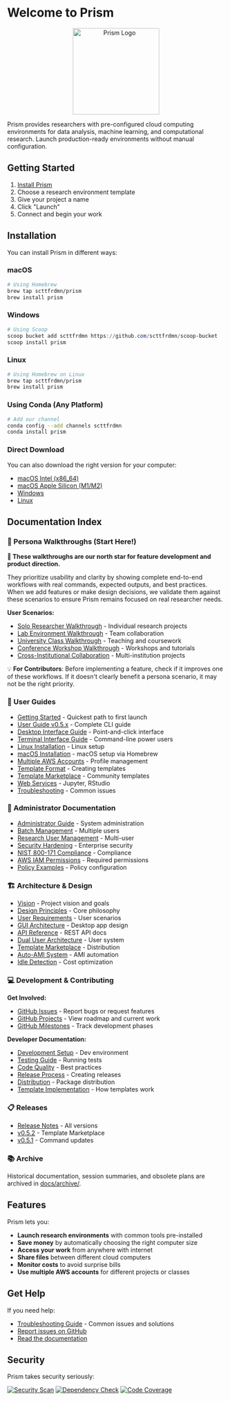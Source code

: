 # Welcome to Prism

<p align="center">
  <img src="images/prism-transparent.png" alt="Prism Logo" width="200">
</p>

Prism provides researchers with pre-configured cloud computing environments for data analysis, machine learning, and computational research. Launch production-ready environments without manual configuration.

## Getting Started

1. [Install Prism](#installation)
2. Choose a research environment template
3. Give your project a name
4. Click "Launch"
5. Connect and begin your work

## Installation

You can install Prism in different ways:

### macOS

```bash
# Using Homebrew
brew tap scttfrdmn/prism
brew install prism
```

### Windows

```powershell
# Using Scoop
scoop bucket add scttfrdmn https://github.com/scttfrdmn/scoop-bucket
scoop install prism
```

### Linux

```bash
# Using Homebrew on Linux
brew tap scttfrdmn/prism
brew install prism
```

### Using Conda (Any Platform)

```bash
# Add our channel
conda config --add channels scttfrdmn
conda install prism
```

### Direct Download

You can also download the right version for your computer:

- [macOS Intel (x86_64)](https://github.com/scttfrdmn/prism/releases/latest/download/prism-darwin-amd64.tar.gz)
- [macOS Apple Silicon (M1/M2)](https://github.com/scttfrdmn/prism/releases/latest/download/prism-darwin-arm64.tar.gz)
- [Windows](https://github.com/scttfrdmn/prism/releases/latest/download/prism-windows-amd64.zip)
- [Linux](https://github.com/scttfrdmn/prism/releases/latest/download/prism-linux-amd64.tar.gz)

## Documentation Index

### 👥 Persona Walkthroughs (Start Here!)

**🎯 These walkthroughs are our north star for feature development and product direction.**

They prioritize usability and clarity by showing complete end-to-end workflows with real commands, expected outputs, and best practices. When we add features or make design decisions, we validate them against these scenarios to ensure Prism remains focused on real researcher needs.

**User Scenarios:**

- [Solo Researcher Walkthrough](USER_SCENARIOS/01_SOLO_RESEARCHER_WALKTHROUGH.md) - Individual research projects
- [Lab Environment Walkthrough](USER_SCENARIOS/02_LAB_ENVIRONMENT_WALKTHROUGH.md) - Team collaboration
- [University Class Walkthrough](USER_SCENARIOS/03_UNIVERSITY_CLASS_WALKTHROUGH.md) - Teaching and coursework
- [Conference Workshop Walkthrough](USER_SCENARIOS/04_CONFERENCE_WORKSHOP_WALKTHROUGH.md) - Workshops and tutorials
- [Cross-Institutional Collaboration](USER_SCENARIOS/05_CROSS_INSTITUTIONAL_COLLABORATION_WALKTHROUGH.md) - Multi-institution projects

💡 **For Contributors**: Before implementing a feature, check if it improves one of these workflows. If it doesn't clearly benefit a persona scenario, it may not be the right priority.

### 🚀 User Guides

- [Getting Started](user-guides/ZERO_SETUP_GUIDE.md) - Quickest path to first launch
- [User Guide v0.5.x](user-guides/USER_GUIDE_v0.5.x.md) - Complete CLI guide
- [Desktop Interface Guide](user-guides/GUI_USER_GUIDE.md) - Point-and-click interface
- [Terminal Interface Guide](user-guides/TUI_USER_GUIDE.md) - Command-line power users
- [Linux Installation](user-guides/LINUX_INSTALLATION.md) - Linux setup
- [macOS Installation](user-guides/MACOS_INSTALLATION.md) - macOS setup via Homebrew
- [Multiple AWS Accounts](user-guides/MULTI_PROFILE_GUIDE.md) - Profile management
- [Template Format](user-guides/TEMPLATE_FORMAT.md) - Creating templates
- [Template Marketplace](user-guides/TEMPLATE_MARKETPLACE_USER_GUIDE.md) - Community templates
- [Web Services](user-guides/WEB_SERVICES_INTEGRATION_GUIDE.md) - Jupyter, RStudio
- [Troubleshooting](user-guides/TROUBLESHOOTING.md) - Common issues

### 🔧 Administrator Documentation

- [Administrator Guide](admin-guides/ADMINISTRATOR_GUIDE.md) - System administration
- [Batch Management](admin-guides/BATCH_INVITATION_GUIDE.md) - Multiple users
- [Research User Management](admin-guides/RESEARCH_USER_MANAGEMENT_GUIDE.md) - Multi-user
- [Security Hardening](admin-guides/SECURITY_HARDENING_GUIDE.md) - Enterprise security
- [NIST 800-171 Compliance](admin-guides/NIST_800_171_COMPLIANCE.md) - Compliance
- [AWS IAM Permissions](admin-guides/AWS_IAM_PERMISSIONS.md) - Required permissions
- [Policy Examples](admin-guides/BASIC_POLICY_EXAMPLES.md) - Policy configuration

### 🏗️ Architecture & Design

- [Vision](VISION.md) - Project vision and goals
- [Design Principles](DESIGN_PRINCIPLES.md) - Core philosophy
- [User Requirements](USER_REQUIREMENTS.md) - User scenarios
- [GUI Architecture](architecture/GUI_ARCHITECTURE.md) - Desktop app design
- [API Reference](architecture/DAEMON_API_REFERENCE.md) - REST API docs
- [Dual User Architecture](architecture/DUAL_USER_ARCHITECTURE.md) - User system
- [Template Marketplace](architecture/TEMPLATE_MARKETPLACE_ARCHITECTURE.md) - Distribution
- [Auto-AMI System](architecture/AUTO_AMI_SYSTEM.md) - AMI automation
- [Idle Detection](architecture/IDLE_DETECTION.md) - Cost optimization

### 💻 Development & Contributing

**Get Involved:**
- [GitHub Issues](https://github.com/scttfrdmn/prism/issues) - Report bugs or request features
- [GitHub Projects](https://github.com/scttfrdmn/prism/projects) - View roadmap and current work
- [GitHub Milestones](https://github.com/scttfrdmn/prism/milestones) - Track development phases

**Developer Documentation:**
- [Development Setup](development/DEVELOPMENT_SETUP.md) - Dev environment
- [Testing Guide](development/TESTING.md) - Running tests
- [Code Quality](development/CODE_QUALITY_BEST_PRACTICES.md) - Best practices
- [Release Process](development/RELEASE_PROCESS.md) - Creating releases
- [Distribution](development/DISTRIBUTION.md) - Package distribution
- [Template Implementation](development/TEMPLATE_SYSTEM_IMPLEMENTATION.md) - How templates work

### 📋 Releases

- [Release Notes](releases/RELEASE_NOTES.md) - All versions
- [v0.5.2](releases/RELEASE_NOTES_v0.5.2.md) - Template Marketplace
- [v0.5.1](releases/RELEASE_NOTES_v0.5.1.md) - Command updates

### 📚 Archive

Historical documentation, session summaries, and obsolete plans are archived in [docs/archive/](archive/README.md).

## Features

Prism lets you:

- **Launch research environments** with common tools pre-installed
- **Save money** by automatically choosing the right computer size
- **Access your work** from anywhere with internet
- **Share files** between different cloud computers
- **Monitor costs** to avoid surprise bills
- **Use multiple AWS accounts** for different projects or classes

## Get Help

If you need help:

- [Troubleshooting Guide](TROUBLESHOOTING.md) - Common issues and solutions
- [Report issues on GitHub](https://github.com/scttfrdmn/prism/issues)
- [Read the documentation](https://prism.io/docs)

## Security

Prism takes security seriously:

[![Security Scan](https://img.shields.io/badge/Security%20Scan-Passing-brightgreen)](https://github.com/scttfrdmn/prism/actions)
[![Dependency Check](https://img.shields.io/badge/Dependencies-No%20Known%20Vulnerabilities-brightgreen)](https://github.com/scttfrdmn/prism/actions)
[![Code Coverage](https://img.shields.io/badge/Code%20Coverage-87%25-brightgreen)](https://github.com/scttfrdmn/prism/actions)